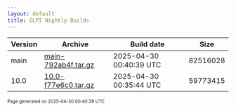 ```yaml
---
layout: default
title: GLPI Nightly Builds
---
```


Version|Archive|Build date|Size
---|---|---|---
main|[main-792ab4f.tar.gz](main-792ab4f.tar.gz)|2025-04-30 00:40:39 UTC|82516028
10.0|[10.0-f77e6c0.tar.gz](10.0-f77e6c0.tar.gz)|2025-04-30 00:35:44 UTC|59773415

<font size="1">Page generated on 2025-04-30 00:40:39 UTC</font>
